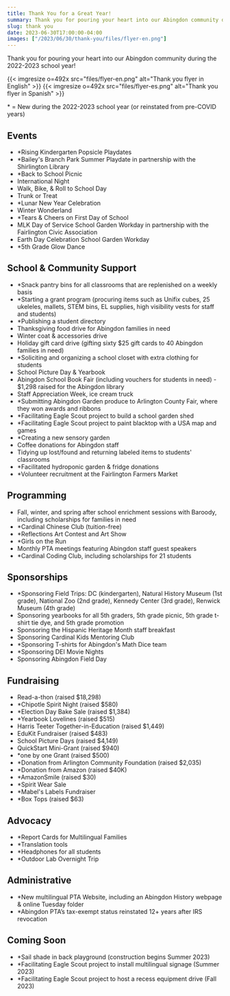 ```yaml
--- 
title: Thank You for a Great Year!
summary: Thank you for pouring your heart into our Abingdon community during the 2022-2023 school year.
slug: thank you
date: 2023-06-30T17:00:00-04:00
images: ["/2023/06/30/thank-you/files/flyer-en.png"]
---
```


Thank you for pouring your heart into our Abingdon community during the 2022-2023 school year!

{{< imgresize o=492x src="files/flyer-en.png" alt="Thank you flyer in English" >}}
{{< imgresize o=492x src="files/flyer-es.png" alt="Thank you flyer in Spanish" >}}

\* = New during the 2022-2023 school year (or reinstated from pre-COVID years)

## Events
- *Rising Kindergarten Popsicle Playdates
- *Bailey's Branch Park Summer Playdate in partnership with the Shirlington Library
- *Back to School Picnic
- International Night
- Walk, Bike, & Roll to School Day
- Trunk or Treat
- *Lunar New Year Celebration
- Winter Wonderland
- *Tears & Cheers on First Day of School
- MLK Day of Service School Garden Workday in partnership with the Fairlington Civic Association
- Earth Day Celebration School Garden Workday
- *5th Grade Glow Dance

## School & Community Support
- *Snack pantry bins for all classrooms that are replenished on a weekly basis
- *Starting a grant program (procuring items such as Unifix cubes, 25 ukeleles, mallets, STEM bins, EL supplies, high visibility vests for staff and students)
- *Publishing a student directory
- Thanksgiving food drive for Abingdon families in need
- Winter coat & accessories drive
- Holiday gift card drive (gifting sixty $25 gift cards to 40 Abingdon families in need)
- *Soliciting and organizing a school closet with extra clothing for students
- School Picture Day & Yearbook
- Abingdon School Book Fair (including vouchers for students in need) - $1,298    raised for the Abingdon library
- Staff Appreciation Week, ice cream truck
- *Submitting Abingdon Garden produce to Arlington County Fair, where they won awards and ribbons
- *Facilitating Eagle Scout project to build a school garden shed
- *Facilitating Eagle Scout project to paint blacktop with a USA map and games
- *Creating a new sensory garden
- Coffee donations for Abingdon staff
- Tidying up lost/found and returning labeled items to students' classrooms
- *Facilitated hydroponic garden & fridge donations
- *Volunteer recruitment at the Fairlington Farmers Market

## Programming
- Fall, winter, and spring after school enrichment sessions with Baroody,      including scholarships for families in need
- *Cardinal Chinese Club (tuition-free)
- *Reflections Art Contest and Art Show
- *Girls on the Run
- Monthly PTA meetings featuring Abingdon staff guest speakers
- *Cardinal Coding Club, including scholarships for 21 students

## Sponsorships
- *Sponsoring Field Trips: DC (kindergarten), Natural History Museum (1st grade), National Zoo (2nd grade), Kennedy Center (3rd grade), Renwick Museum (4th grade)
- Sponsoring yearbooks for all 5th graders, 5th grade picnic, 5th grade t-shirt tie dye, and 5th grade promotion
- Sponsoring the Hispanic Heritage Month staff breakfast
- Sponsoring Cardinal Kids Mentoring Club
- *Sponsoring T-shirts for Abingdon's Math Dice team
- *Sponsoring DEI Movie Nights
- Sponsoring Abingdon Field Day

## Fundraising
- Read-a-thon (raised $18,298)
- *Chipotle Spirit Night (raised $580)
- *Election Day Bake Sale (raised $1,384)
- *Yearbook Lovelines (raised $515)
- Harris Teeter Together-in-Education (raised $1,449)
- EduKit Fundraiser (raised $483)
- School Picture Days (raised $4,149)
- QuickStart Mini-Grant (raised $940)
- *one by one Grant (raised $500)
- *Donation from Arlington Community Foundation (raised $2,035)
- *Donation from Amazon (raised $40K)
- *AmazonSmile (raised $30)
- *Spirit Wear Sale
- *Mabel's Labels Fundraiser
- *Box Tops (raised $63)

## Advocacy
- *Report Cards for Multilingual Families
- *Translation tools 
- *Headphones for all students
- *Outdoor Lab Overnight Trip

## Administrative
- *New multilingual PTA Website, including an Abingdon History webpage & online Tuesday folder
- *Abingdon PTA’s tax-exempt status reinstated 12+ years after IRS revocation

## Coming Soon
- *Sail shade in back playground (construction begins Summer 2023)
- *Facilitating Eagle Scout project to install multilingual signage (Summer 2023)
- *Facilitating Eagle Scout project to host a recess equipment drive (Fall 2023)